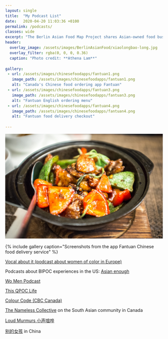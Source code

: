 ```yaml
---
layout: single
title:  "My Podcast List"
date:   2020-04-20 11:03:36 +0100
permalink: /podcasts/
classes: wide
excerpt: "The Berlin Asian Food Map Project shares Asian-owned food businesses to support during Covid-19, including Chinese, Taiwanese, Japanese, Korean, Thai, Vietnamese, Singapore, Malaysian, Nepalese, Sri Lankan, Indian, Pakistani, Afghan, and general regional grocers and restaurants."
header:
  overlay_image: /assets/images/BerlinAsianFood/xiaolongbao-long.jpg
  overlay_filter: rgba(0, 0, 0, 0.36)
  caption: "Photo credit: **Athena Lam**"

gallery:
 - url: /assets/images/chinesefoodapps/fantuan1.png
   image_path: /assets/images/chinesefoodapps/fantuan1.png
   alt: "Canada's Chinese food ordering app Fantuan"
 - url: /assets/images/chinesefoodapps/fantuan3.png
   image_path: /assets/images/chinesefoodapps/fantuan3.png
   alt: "Fantuan English ordering menu"
 - url: /assets/images/chinesefoodapps/fantuan4.png
   image_path: /assets/images/chinesefoodapps/fantuan4.png
   alt: "Fantuan food delivery checkout"

---
```

![full](/assets/images/BerlinAsianFood/chinesestirfry.jpg)

{% include gallery caption="Screenshots from the app Fantuan Chinese food delivery service" %}


[Vocal about it (podcast about women of color in Europe)](https://vocalaboutit.podbean.com/)

 Podcasts about BIPOC experiences in the US:
[Asian enough](https://podcasts.apple.com/us/podcast/asian-enough/id1501446978)

[Wo Men Podcast](https://podcasts.apple.com/us/podcast/wo-men-podcast/id1278310134)

[This QPOC Life](https://thisqpoc.life/)

[Colour Code (CBC Canada)](https://podcasts.apple.com/ca/podcast/colour-code/id1143156370)

[The Nameless Collective](https://jugnistyle.com/thenameless/) on the South Asian community in Canada

[Loud Murmurs 小声喧哗](https://www.buzzsprout.com/258327)

[别的女孩](https://podcasts.apple.com/cn/podcast/%E5%88%AB%E7%9A%84%E5%A5%B3%E5%AD%A9/id1448449116) in China
